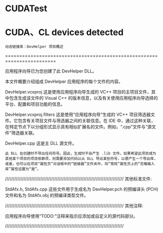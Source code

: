 # CUDATest
CUDA、CL devices detected
========================================================================
    动态链接库：DevHelper 项目概述
========================================================================

应用程序向导已为您创建了此 DevHelper DLL。

本文件概要介绍组成 DevHelper 应用程序的每个文件的内容。


DevHelper.vcxproj
    这是使用应用程序向导生成的 VC++ 项目的主项目文件，其中包含生成该文件的 Visual C++ 的版本信息，以及有关使用应用程序向导选择的平台、配置和项目功能的信息。

DevHelper.vcxproj.filters
    这是使用“应用程序向导”生成的 VC++ 项目筛选器文件。它包含有关项目文件与筛选器之间的关联信息。在 IDE 中，通过这种关联，在特定节点下以分组形式显示具有相似扩展名的文件。例如，“.cpp”文件与“源文件”筛选器关联。

DevHelper.cpp
    这是主 DLL 源文件。

	此 DLL 在创建时不导出任何符号。因此，生成时不会产生 .lib 文件。如果希望此项目成为其他某个项目的项目依赖项，则需要添加代码以从 DLL 导出某些符号，以便产生一个导出库，或者，也可以在项目“属性页”对话框中的“链接器”文件夹中，将“常规”属性页上的“忽略输入库”属性设置为“是”。

/////////////////////////////////////////////////////////////////////////////
其他标准文件:

StdAfx.h, StdAfx.cpp
    这些文件用于生成名为 DevHelper.pch 的预编译头 (PCH) 文件和名为 StdAfx.obj 的预编译类型文件。

/////////////////////////////////////////////////////////////////////////////
其他注释:

应用程序向导使用“TODO:”注释来指示应添加或自定义的源代码部分。

/////////////////////////////////////////////////////////////////////////////
